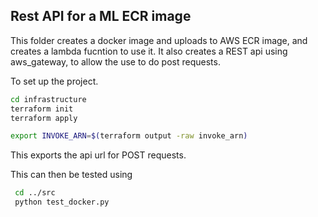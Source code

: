## Rest API for a ML ECR image

This folder creates a docker image and uploads to AWS ECR image, and creates a lambda fucntion to use it. It also creates a REST api using aws_gateway, to allow the use to do post requests.

To set up the project.

```bash
cd infrastructure
terraform init
terraform apply

export INVOKE_ARN=$(terraform output -raw invoke_arn)
```

This exports the api url for POST requests.

This can then be tested using

```bash
 cd ../src
 python test_docker.py
```
